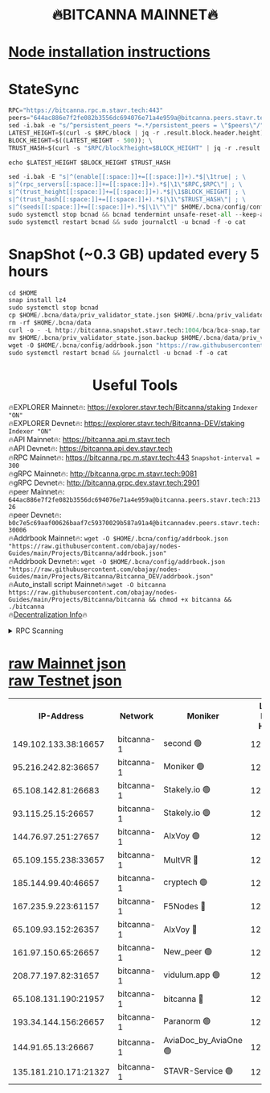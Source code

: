 <h1 align="center"> 🔥BITCANNA MAINNET🔥</h1>


[Node installation instructions](https://github.com/obajay/nodes-Guides/tree/main/Projects/Bitcanna)
=

# StateSync
```python
RPC="https://bitcanna.rpc.m.stavr.tech:443"
peers="644ac886e7f2fe082b3556dc694076e71a4e959a@bitcanna.peers.stavr.tech:21326"
sed -i.bak -e "s/^persistent_peers *=.*/persistent_peers = \"$peers\"/" $HOME/.bcna/config/config.toml
LATEST_HEIGHT=$(curl -s $RPC/block | jq -r .result.block.header.height); \
BLOCK_HEIGHT=$((LATEST_HEIGHT - 500)); \
TRUST_HASH=$(curl -s "$RPC/block?height=$BLOCK_HEIGHT" | jq -r .result.block_id.hash)

echo $LATEST_HEIGHT $BLOCK_HEIGHT $TRUST_HASH

sed -i.bak -E "s|^(enable[[:space:]]+=[[:space:]]+).*$|\1true| ; \
s|^(rpc_servers[[:space:]]+=[[:space:]]+).*$|\1\"$RPC,$RPC\"| ; \
s|^(trust_height[[:space:]]+=[[:space:]]+).*$|\1$BLOCK_HEIGHT| ; \
s|^(trust_hash[[:space:]]+=[[:space:]]+).*$|\1\"$TRUST_HASH\"| ; \
s|^(seeds[[:space:]]+=[[:space:]]+).*$|\1\"\"|" $HOME/.bcna/config/config.toml
sudo systemctl stop bcnad && bcnad tendermint unsafe-reset-all --keep-addr-book
sudo systemctl restart bcnad && sudo journalctl -u bcnad -f -o cat
```
# SnapShot (~0.3 GB) updated every 5 hours
```python
cd $HOME
snap install lz4
sudo systemctl stop bcnad
cp $HOME/.bcna/data/priv_validator_state.json $HOME/.bcna/priv_validator_state.json.backup
rm -rf $HOME/.bcna/data
curl -o - -L http://bitcanna.snapshot.stavr.tech:1004/bca/bca-snap.tar.lz4 | lz4 -c -d - | tar -x -C $HOME/.bcna --strip-components 2
mv $HOME/.bcna/priv_validator_state.json.backup $HOME/.bcna/data/priv_validator_state.json
wget -O $HOME/.bcna/config/addrbook.json "https://raw.githubusercontent.com/obajay/nodes-Guides/main/Projects/Bitcanna/addrbook.json"
sudo systemctl restart bcnad && journalctl -u bcnad -f -o cat
```

 <h1 align="center"> Useful Tools</h1>

🔥EXPLORER Mainnet🔥:    https://explorer.stavr.tech/Bitcanna/staking          `Indexer "ON"` \
🔥EXPLORER Devnet🔥:     https://explorer.stavr.tech/Bitcanna-DEV/staking     `Indexer "ON"` \
🔥API Mainnet🔥:         https://bitcanna.api.m.stavr.tech \
🔥API Devnet🔥:          https://bitcanna.api.dev.stavr.tech \
🔥RPC Mainnet🔥:         https://bitcanna.rpc.m.stavr.tech:443         `Snapshot-interval = 300` \
🔥gRPC Mainnet🔥:        http://bitcanna.grpc.m.stavr.tech:9081 \
🔥gRPC Devnet🔥:         http://bitcanna.grpc.dev.stavr.tech:2901 \
🔥peer Mainnet🔥:        `644ac886e7f2fe082b3556dc694076e71a4e959a@bitcanna.peers.stavr.tech:21326` \
🔥peer Devnet🔥:         `b0c7e5c69aaf00626baaf7c59370029b587a91a4@bitcannadev.peers.stavr.tech:30006` \
🔥Addrbook Mainnet🔥:    ```wget -O $HOME/.bcna/config/addrbook.json "https://raw.githubusercontent.com/obajay/nodes-Guides/main/Projects/Bitcanna/addrbook.json"``` \
🔥Addrbook Devnet🔥:    ```wget -O $HOME/.bcna/config/addrbook.json "https://raw.githubusercontent.com/obajay/nodes-Guides/main/Projects/Bitcanna/Bitcanna_DEV/addrbook.json"``` \
🔥Auto_install script Mainnet🔥:```wget -O bitcanna https://raw.githubusercontent.com/obajay/nodes-Guides/main/Projects/Bitcanna/bitcanna && chmod +x bitcanna && ./bitcanna``` \
🔥[Decentralization Info](https://github.com/obajay/StateSync-snapshots/tree/main/Projects/Bitcanna/Decentralization)🔥


<details>
<summary>RPC Scanning</summary>

<h2 align="center"> We scan nodes in real time every 4 hours. And we provide the final result of RPC endpoints.
We cannot influence the operation of these nodes in any way. </h2>


```python
If Voting Power is higher than 0 --> then the Node is a validator of the network and may be subject to attack and be a potential threat to the chain.
```
```python
We marked such validators with a red symbol
```

</details>

[raw Mainnet json](https://rpc-check.bcam.stavr.tech/bcam/rpc-bcam-result.json) \
[raw Testnet json](https://github.com/obajay/StateSync-snapshots/tree/main/Projects/Bitcanna/Rpc-Check-Testnet)
=



<table><tr><th>IP-Address</th><th>Network</th><th>Moniker</th><th>Latest Block Height</th><th>Earliest Block Height</th><th>Catching Up</th><th>Tx Index</th><th>Voting Power</th><th>Scan Time</th></tr><tr><td>149.102.133.38:16657</td><td>bitcanna-1</td><td>second 🟢</td><td>12788720</td><td>1</td><td>False</td><td>on</td><td>0</td><td>2024-02-28T15:55:12.228028849UTC</td></tr><tr><td>95.216.242.82:36657</td><td>bitcanna-1</td><td>Moniker 🟢</td><td>12788710</td><td>5776907</td><td>False</td><td>on</td><td>0</td><td>2024-02-28T15:54:12.098188583UTC</td></tr><tr><td>65.108.142.81:26683</td><td>bitcanna-1</td><td>Stakely.io 🟢</td><td>12788713</td><td>6152001</td><td>False</td><td>on</td><td>0</td><td>2024-02-28T15:54:33.838017487UTC</td></tr><tr><td>93.115.25.15:26657</td><td>bitcanna-1</td><td>Stakely.io 🟢</td><td>12788713</td><td>6520001</td><td>False</td><td>on</td><td>0</td><td>2024-02-28T15:54:29.458092810UTC</td></tr><tr><td>144.76.97.251:27657</td><td>bitcanna-1</td><td>AlxVoy 🟢</td><td>12788718</td><td>8805201</td><td>False</td><td>on</td><td>0</td><td>2024-02-28T15:55:01.676932693UTC</td></tr><tr><td>65.109.155.238:33657</td><td>bitcanna-1</td><td>MultVR 🔴</td><td>12788715</td><td>9933415</td><td>False</td><td>on</td><td>353585</td><td>2024-02-28T15:54:41.558527839UTC</td></tr><tr><td>185.144.99.40:46657</td><td>bitcanna-1</td><td>cryptech 🟢</td><td>12788709</td><td>11528001</td><td>False</td><td>on</td><td>0</td><td>2024-02-28T15:54:07.715919181UTC</td></tr><tr><td>167.235.9.223:61157</td><td>bitcanna-1</td><td>F5Nodes 🔴</td><td>12788715</td><td>12084001</td><td>False</td><td>on</td><td>570</td><td>2024-02-28T15:54:43.869930695UTC</td></tr><tr><td>65.109.93.152:26357</td><td>bitcanna-1</td><td>AlxVoy 🔴</td><td>12788720</td><td>12109301</td><td>False</td><td>on</td><td>1391803</td><td>2024-02-28T15:55:12.789825979UTC</td></tr><tr><td>161.97.150.65:26657</td><td>bitcanna-1</td><td>New_peer 🟢</td><td>12788713</td><td>12254001</td><td>False</td><td>on</td><td>0</td><td>2024-02-28T15:54:34.152631554UTC</td></tr><tr><td>208.77.197.82:31657</td><td>bitcanna-1</td><td>vidulum.app 🟢</td><td>12788714</td><td>12386934</td><td>False</td><td>on</td><td>0</td><td>2024-02-28T15:54:37.075573351UTC</td></tr><tr><td>65.108.131.190:21957</td><td>bitcanna-1</td><td>bitcanna 🔴</td><td>12788716</td><td>12688716</td><td>False</td><td>on</td><td>419356</td><td>2024-02-28T15:54:48.297961656UTC</td></tr><tr><td>193.34.144.156:26657</td><td>bitcanna-1</td><td>Paranorm 🟢</td><td>12788716</td><td>12697701</td><td>False</td><td>on</td><td>0</td><td>2024-02-28T15:54:50.576578441UTC</td></tr><tr><td>144.91.65.13:26667</td><td>bitcanna-1</td><td>AviaDoc_by_AviaOne 🟢</td><td>12788717</td><td>12778301</td><td>False</td><td>on</td><td>0</td><td>2024-02-28T15:54:59.062215771UTC</td></tr><tr><td>135.181.210.171:21327</td><td>bitcanna-1</td><td>STAVR-Service 🟢</td><td>12788718</td><td>12787001</td><td>False</td><td>on</td><td>0</td><td>2024-02-28T15:55:01.438109845UTC</td></tr></table>
